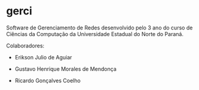 # gerci

Software de Gerenciamento de Redes desenvolvido pelo 3 ano do curso de Ciências da Computação da Universidade Estadual do Norte do Paraná.

Colaboradores:

- Erikson Julio de Aguiar

- Gustavo Henrique Morales de Mendonça

- Ricardo Gonçalves Coelho

